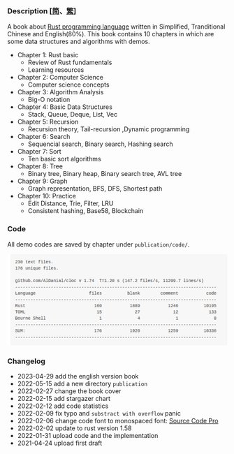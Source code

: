 ### Description  [[简](./README_CN.md)、[繁](./README_TW.md)] 

A book about [Rust programming language](https://www.rust-lang.org/) written in Simplified, Tranditional Chinese and English(80%). This book contains 10 chapters in which are some data structures and algorithms with demos.

* Chapter 1: Rust basic
    - Review of Rust fundamentals
    - Learning resources
* Chapter 2: Computer Science
    - Computer science concepts
* Chapter 3: Algorithm Analysis
    - Big-O notation
* Chapter 4: Basic Data Structures
    - Stack, Queue, Deque, List, Vec
* Chapter 5: Recursion
    - Recursion theory, Tail-recursion  ,Dynamic programming
* Chapter 6: Search
    - Sequencial search, Binary search, Hashing search
* Chapter 7: Sort
    - Ten basic sort algorithms
* Chapter 8: Tree
    - Binary tree, Binary heap, Binary search tree, AVL tree
* Chapter 9: Graph
    - Graph representation, BFS, DFS, Shortest path
* Chapter 10: Practice
    - Edit Distance, Trie, Filter, LRU
    - Consistent hashing, Base58, Blockchain

### Code 

All demo codes are saved by chapter under `publication/code/`.

![code_statistics](./code_statistics.png)

<!-- ### Stargazer

![star](https://starchart.cc/QMHTMY/RustBook.svg)
-->

### Changelog 
* 2023-04-29 add the english version book
* 2022-05-15 add a new directory `publication`
* 2022-02-27 change the book cover
* 2022-02-15 add stargazer chart
* 2022-02-12 add code statistics
* 2022-02-09 fix typo and `substract with overflow` panic
* 2022-02-06 change code font to monospaced font: [Source Code Pro](https://github.com/adobe-fonts/source-code-pro)
* 2022-02-02 update to rust version 1.58
* 2022-01-31 upload code and the implementation
* 2021-04-24 upload first draft
